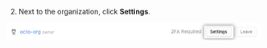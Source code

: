 2. Next to the organization, click **Settings**.

  ![Screenshot of the "octo-org" organization with the "Settings" button highlighted with a dark orange outline.](/assets/images/help/organizations/settings-button.png)
